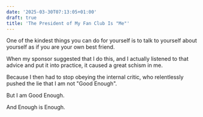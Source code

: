 ```yaml
---
date: '2025-03-30T07:13:05+01:00'
draft: true
title: 'The President of My Fan Club Is "Me"'
---
```


One of the kindest things you can do for yourself is to talk to yourself about yourself as if you are your own best friend. 

When my sponsor suggested that I do this, and I actually listened to that advice and put it into practice, it caused a great schism in me. 

Because I then had to stop obeying the internal critic, who relentlessly pushed the lie that I am not "Good Enough".

But I am Good Enough.

And Enough is Enough.